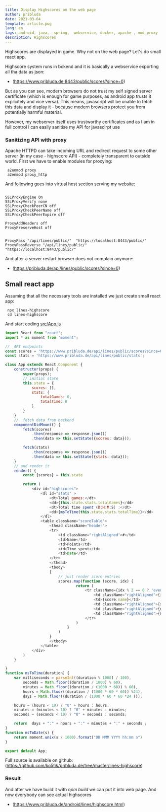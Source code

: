 ```yaml
---
title: Display Highscores on the web page
author: pribluda
date: 2021-03-04
template: article.pug
lang: en
tags: android, java,  spring,  webservice, docker, apache , mod_proxy
description: Highscores 
---
```


Highscores are displayed in game. Why not on the web page?  Let's do small react app.

<span class="more">
</span>

Highscore system runs in bckend and it is basically a webservice exporting all tha data as json:

- (https://www.pribluda.de:8443/public/scores?since=0)

But as you can see, modern browsers do not trust my self signed server certificate (which is enough for game purposes, as android app trusts it explicitely and vice versa).  This means, javascript  will be unable to  fetch this data and display it - because modern browsers protect you from potentially harmful material.

However,  my webserver itself uses trustworthy certificates  and as I am in full control  I can easily sanitise my API for javascirpt use

###  Sanitizing API with proxy

Apache  HTTPD can take incoming URL  and redirect request to some other server (in my case - highscore API) - completely transparent to outside world.   First we have to enable modules for proxying:

````shell
 a2enmod proxy
 a2enmod proxy_http
````

And  following goes into virtual host section serving my website:

````shell

SSLProxyEngine On
SSLProxyVerify none
SSLProxyCheckPeerCN off
SSLProxyCheckPeerName off
SSLProxyCheckPeerExpire off

ProxyAddHeaders off
ProxyPreserveHost off


ProxyPass "/api/lines/public/"  "https://localhost:8443/public/"
ProxyPassReverse "/api/lines/public/"  "https://localhost:8443/public/"
````
And after a server restart  browser does not complain anymore:

- (https://pribluda.de/api/lines/public/scores?since=0)

## Small react app

Assuming that all the necessary tools are installed we  just create small react app:

```shell
 npx lines-highscore
 cd lines-highscore
```


And start coding [src/App.js](https://github.com/ko5tik/pribluda.de/blob/master/lines-highscore/src/App.js)

```javascript
import React from "react";
import * as moment from "moment";

//  API endpoints 
const scores = 'https://www.pribluda.de/api/lines/public/scores?since=0';
const stats = 'https://www.pribluda.de/api/lines/public/stats';

class App extends React.Component {
    constructor(props) {
        super(props);
        // initial state
        this.state = {
            scores: [],
            stats: {
                totalGames: 0,
                totalTime: 0
            }
        }
    }
    //  fetch data from backend
    componentDidMount() {
        fetch(scores)
            .then(response => response.json())
            .then(data => this.setState({scores: data}));

        fetch(stats)
            .then(response => response.json())
            .then(data => this.setState({stats: data}));
    }
    // and render it
    render() {
        const {scores} = this.state

        return (
            <div id="highscores">
                <dl id="stats" >
                    <dt>Total games:</dt>
                    <dd>{this.state.stats.totalGames}</dd>
                    <dt>Total time spent (D:H:M:S) :</dt>
                    <dd>{msToTime(this.state.stats.totalTime)}</dd>
                </dl>
                <table className="scoreTable">
                    <thead className="header">
                    <tr>
                        <td className="rightAligned">#</td>
                        <td>Name</td>
                        <td>Points</td>
                        <td>Time spent</td>
                        <td>Date</td>
                    </tr>
                    </thead>
                    <tbody>
                    {
                        // just render score entries
                        scores.map(function (score, idx) {
                                return (
                                    <tr className={idx % 2 == 0 ? 'even' : 'odd'}>
                                        <td className="rightAligned">{idx + 1}.</td>
                                        <td>{score.name}</td>
                                        <td className="rightAligned">{score.points}</td>
                                        <td className="rightAligned">{msToTime(score.duration)}</td>
                                        <td className="rightAligned">{msToDate(score.time)}</td>
                                    </tr>
                                )
                            }
                        )
                    }
                    </tbody>
                </table>
            </div>
        )
    }

}
function msToTime(duration) {
    var milliseconds = parseInt((duration % 1000) / 100),
        seconds = Math.floor((duration / 1000) % 60),
        minutes = Math.floor((duration / (1000 * 60)) % 60),
        hours = Math.floor((duration / (1000 * 60 * 60)) %24),
        days = Math.floor((duration / (1000 * 60 * 60 *24 )));

    hours = (hours < 10) ? "0" + hours : hours;
    minutes = (minutes < 10) ? "0" + minutes : minutes;
    seconds = (seconds < 10) ? "0" + seconds : seconds;

    return  days + ":" + hours + ":" + minutes + ":" + seconds ;
}
function msToDate(s) {
    return moment.unix(s / 1000).format("DD MMM YYYY hh:mm a")
}

export default App;
```

Full source is available on github:  (https://github.com/ko5tik/pribluda.de/tree/master/lines-highscore)

### Result

And after we have build it with *npm build*   we can put it into web page. And now everybody can see  actual highscores
 - (https://www.pribluda.de/android/lines/highscore.html)
